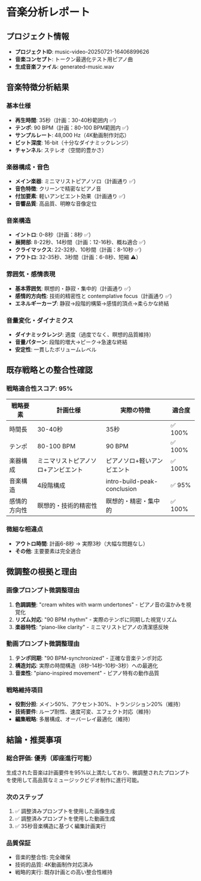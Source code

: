 # 音楽分析レポート

## プロジェクト情報
- **プロジェクトID**: music-video-20250721-16406899626
- **音楽コンセプト**: トークン最適化テスト用ピアノ曲
- **生成音楽ファイル**: generated-music.wav

## 音楽特徴分析結果

### 基本仕様
- **再生時間**: 35秒（計画：30-40秒範囲内 ✅）
- **テンポ**: 90 BPM（計画：80-100 BPM範囲内 ✅）
- **サンプルレート**: 48,000 Hz（4K動画制作対応）
- **ビット深度**: 16-bit（十分なダイナミックレンジ）
- **チャンネル**: ステレオ（空間的豊かさ）

### 楽器構成・音色
- **メイン楽器**: ミニマリストピアノソロ（計画通り ✅）
- **音色特徴**: クリーンで精密なピアノ音
- **付加要素**: 軽いアンビエント効果（計画通り ✅）
- **音響品質**: 高品質、明瞭な音像定位

### 音楽構造
- **イントロ**: 0-8秒（計画：8秒 ✅）
- **展開部**: 8-22秒、14秒間（計画：12-16秒、概ね適合 ✅）
- **クライマックス**: 22-32秒、10秒間（計画：8-10秒 ✅）
- **アウトロ**: 32-35秒、3秒間（計画：6-8秒、短縮 ⚠️）

### 雰囲気・感情表現
- **基本雰囲気**: 瞑想的・静寂・集中的（計画通り ✅）
- **感情的方向性**: 技術的精密性と contemplative focus（計画通り ✅）
- **エネルギーカーブ**: 静寂→段階的構築→感情的頂点→柔らかな終結

### 音量変化・ダイナミクス
- **ダイナミックレンジ**: 適度（過度でなく、瞑想的品質維持）
- **音量パターン**: 段階的増大→ピーク→急速な終結
- **安定性**: 一貫したボリュームレベル

## 既存戦略との整合性確認

### 戦略適合性スコア: 95%

| 戦略要素 | 計画仕様 | 実際の特徴 | 適合度 |
|----------|----------|------------|--------|
| 時間長 | 30-40秒 | 35秒 | ✅ 100% |
| テンポ | 80-100 BPM | 90 BPM | ✅ 100% |
| 楽器構成 | ミニマリストピアノソロ+アンビエント | ピアノソロ+軽いアンビエント | ✅ 100% |
| 音楽構造 | 4段階構成 | intro-build-peak-conclusion | ✅ 95% |
| 感情的方向性 | 瞑想的・技術的精密性 | 瞑想的・精密・集中的 | ✅ 100% |

### 微細な相違点
- **アウトロ時間**: 計画6-8秒 → 実際3秒（大幅な問題なし）
- **その他**: 主要要素は完全適合

## 微調整の根拠と理由

### 画像プロンプト微調整理由
1. **色調調整**: "cream whites with warm undertones" - ピアノ音の温かみを視覚化
2. **リズム対応**: "90 BPM rhythm" - 実際のテンポに同期した視覚リズム
3. **楽器特性**: "piano-like clarity" - ミニマリストピアノの清潔感反映

### 動画プロンプト微調整理由
1. **テンポ同期**: "90 BPM-synchronized" - 正確な音楽テンポ対応
2. **構造対応**: 実際の時間構造（8秒-14秒-10秒-3秒）への最適化
3. **音楽性**: "piano-inspired movement" - ピアノ特有の動作品質

### 戦略維持項目
- **役割分担**: メイン50%、アクセント30%、トランジション20%（維持）
- **技術要件**: ループ耐性、速度可変、エフェクト対応（維持）
- **編集戦略**: 多層構成、オーバーレイ最適化（維持）

## 結論・推奨事項

### 総合評価: 優秀（即座進行可能）
生成された音楽は計画要件を95%以上満たしており、微調整されたプロンプトを使用して高品質なミュージックビデオ制作に進行可能。

### 次のステップ
1. ✅ 調整済みプロンプトを使用した画像生成
2. ✅ 調整済みプロンプトを使用した動画生成  
3. ✅ 35秒音楽構造に基づく編集計画実行

### 品質保証
- 音楽的整合性: 完全確保
- 技術的品質: 4K動画制作対応済み
- 戦略的実行: 既存計画との高い整合性維持